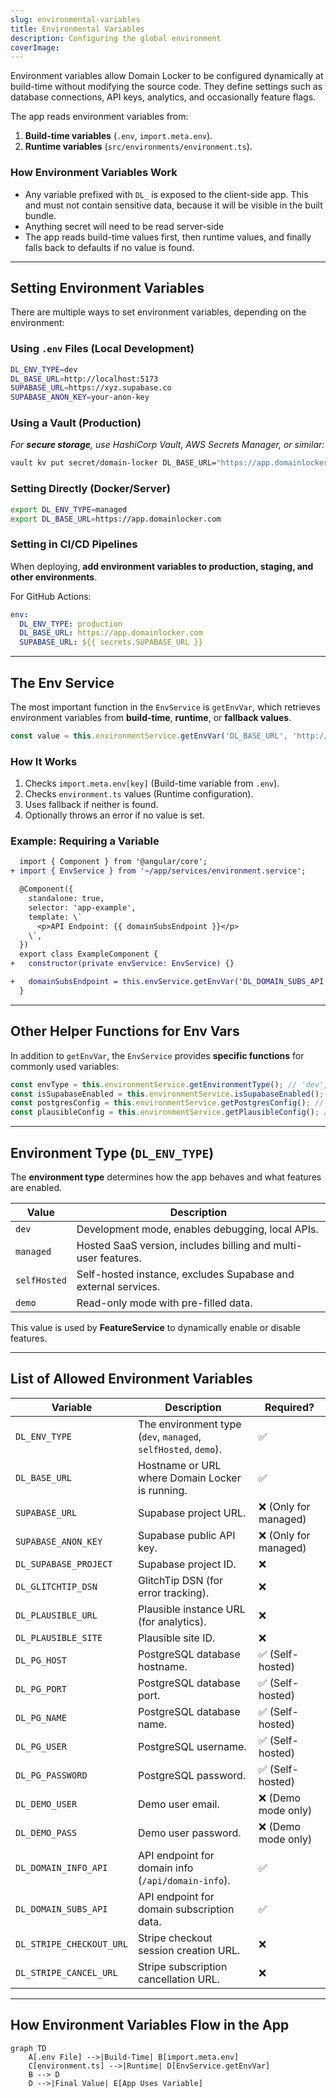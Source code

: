 ```yaml
---
slug: environmental-variables
title: Environmental Variables
description: Configuring the global environment
coverImage: 
---
```


Environment variables allow Domain Locker to be configured dynamically at build-time without modifying the source code. They define settings such as database connections, API keys, analytics, and occasionally feature flags.

The app reads environment variables from:
1. **Build-time variables** (`.env`, `import.meta.env`).
2. **Runtime variables** (`src/environments/environment.ts`).

### How Environment Variables Work

- Any variable prefixed with `DL_` is exposed to the client-side app. This and must not contain sensitive data, because it will be visible in the built bundle.
- Anything secret will need to be read server-side
- The app reads build-time values first, then runtime values, and finally falls back to defaults if no value is found.

---

## Setting Environment Variables

There are multiple ways to set environment variables, depending on the environment:

### Using `.env` Files (Local Development)

```bash
DL_ENV_TYPE=dev
DL_BASE_URL=http://localhost:5173
SUPABASE_URL=https://xyz.supabase.co
SUPABASE_ANON_KEY=your-anon-key
```

### Using a Vault (Production)
_For **secure storage**, use HashiCorp Vault, AWS Secrets Manager, or similar:_

```bash
vault kv put secret/domain-locker DL_BASE_URL="https://app.domainlocker.com"
```

### Setting Directly (Docker/Server)
```bash
export DL_ENV_TYPE=managed
export DL_BASE_URL=https://app.domainlocker.com
```

### Setting in CI/CD Pipelines
When deploying, **add environment variables to production, staging, and other environments**.

For GitHub Actions:
```yaml
env:
  DL_ENV_TYPE: production
  DL_BASE_URL: https://app.domainlocker.com
  SUPABASE_URL: ${{ secrets.SUPABASE_URL }}
```

---

## The Env Service

The most important function in the `EnvService` is `getEnvVar`, which retrieves environment variables from **build-time**, **runtime**, or **fallback values**.

```typescript
const value = this.environmentService.getEnvVar('DL_BASE_URL', 'http://localhost:5173');
```

### How It Works
1. Checks `import.meta.env[key]` (Build-time variable from `.env`).
2. Checks `environment.ts` values (Runtime configuration).
3. Uses fallback if neither is found.
4. Optionally throws an error if no value is set.

### Example: Requiring a Variable

```diff
  import { Component } from '@angular/core';
+ import { EnvService } from '~/app/services/environment.service';

  @Component({
    standalone: true,
    selector: 'app-example',
    template: \`
      <p>API Endpoint: {{ domainSubsEndpoint }}</p>
    \`,
  })
  export class ExampleComponent {
+   constructor(private envService: EnvService) {}

+   domainSubsEndpoint = this.envService.getEnvVar('DL_DOMAIN_SUBS_API', 'https://fallback.example.com');
  }
```

---

## Other Helper Functions for Env Vars

In addition to `getEnvVar`, the `EnvService` provides **specific functions** for commonly used variables:

```typescript
const envType = this.environmentService.getEnvironmentType(); // 'dev', 'managed', etc.
const isSupabaseEnabled = this.environmentService.isSupabaseEnabled(); // true/false
const postgresConfig = this.environmentService.getPostgresConfig(); // { host, port, user, password }
const plausibleConfig = this.environmentService.getPlausibleConfig(); // { site, url, isConfigured }
```

---

## Environment Type (`DL_ENV_TYPE`)

The **environment type** determines how the app behaves and what features are enabled.

| Value | Description |
|--------|------------|
| `dev` | Development mode, enables debugging, local APIs. |
| `managed` | Hosted SaaS version, includes billing and multi-user features. |
| `selfHosted` | Self-hosted instance, excludes Supabase and external services. |
| `demo` | Read-only mode with pre-filled data. |

This value is used by **FeatureService** to dynamically enable or disable features.

---

## List of Allowed Environment Variables

| Variable | Description | Required? |
|----------|------------|-----------|
| `DL_ENV_TYPE` | The environment type (`dev`, `managed`, `selfHosted`, `demo`). | ✅ |
| `DL_BASE_URL` | Hostname or URL where Domain Locker is running. | ✅ |
| `SUPABASE_URL` | Supabase project URL. | ❌ (Only for managed) |
| `SUPABASE_ANON_KEY` | Supabase public API key. | ❌ (Only for managed) |
| `DL_SUPABASE_PROJECT` | Supabase project ID. | ❌ |
| `DL_GLITCHTIP_DSN` | GlitchTip DSN (for error tracking). | ❌ |
| `DL_PLAUSIBLE_URL` | Plausible instance URL (for analytics). | ❌ |
| `DL_PLAUSIBLE_SITE` | Plausible site ID. | ❌ |
| `DL_PG_HOST` | PostgreSQL database hostname. | ✅ (Self-hosted) |
| `DL_PG_PORT` | PostgreSQL database port. | ✅ (Self-hosted) |
| `DL_PG_NAME` | PostgreSQL database name. | ✅ (Self-hosted) |
| `DL_PG_USER` | PostgreSQL username. | ✅ (Self-hosted) |
| `DL_PG_PASSWORD` | PostgreSQL password. | ✅ (Self-hosted) |
| `DL_DEMO_USER` | Demo user email. | ❌ (Demo mode only) |
| `DL_DEMO_PASS` | Demo user password. | ❌ (Demo mode only) |
| `DL_DOMAIN_INFO_API` | API endpoint for domain info (`/api/domain-info`). | ✅ |
| `DL_DOMAIN_SUBS_API` | API endpoint for domain subscription data. | ✅ |
| `DL_STRIPE_CHECKOUT_URL` | Stripe checkout session creation URL. | ❌ |
| `DL_STRIPE_CANCEL_URL` | Stripe subscription cancellation URL. | ❌ |

---

## How Environment Variables Flow in the App

```mermaid
graph TD
    A[.env File] -->|Build-Time| B[import.meta.env]
    C[environment.ts] -->|Runtime| D[EnvService.getEnvVar]
    B --> D
    D -->|Final Value| E[App Uses Variable]
```
